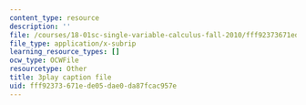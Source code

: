```yaml
---
content_type: resource
description: ''
file: /courses/18-01sc-single-variable-calculus-fall-2010/fff92373671ede05dae0da87fcac957e_BSAA0akmPEU.srt
file_type: application/x-subrip
learning_resource_types: []
ocw_type: OCWFile
resourcetype: Other
title: 3play caption file
uid: fff92373-671e-de05-dae0-da87fcac957e
---
```


